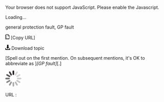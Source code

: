 Your browser does not support JavaScript. Please enable the Javascript.

Loading...

general protection fault, GP fault

![Copy URL](general-protection-fault-gp-fault_files/Copy.png) [Copy URL]

![Download](general-protection-fault-gp-fault_files/Download.png)
Download topic

[Spell out on the first mention. On subsequent mentions, it's OK to abbreviate as ]*[GP fault]*[.]

![In progress](general-protection-fault-gp-fault_files/activity-large.gif)

URL :


